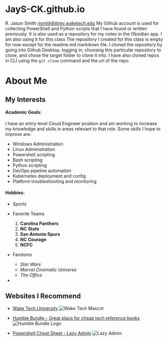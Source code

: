 # JayS-CK.github.io
R. Jason Smith
rjsmith6@my.waketech.edu
My Github account is used for collecting PowerShell and Python scripts that I have found or written previously. It is also used as a repository for my notes in the Obsidian app. I am also using it for this class
The repository I created for this class is empty for now except for the readme.md markdown file. 
I cloned the repository by going into Github Desktop, logging in, choosing this particular repository to clone, and chose the target folder to clone it into. I have also cloned repos in CLI using the `git clone` command and the url of the repo.





# About Me

## My Interests

#### Academic Goals:
I have an entry-level Cloud Engineer position and am working to increase my knowledge and skills in areas relevant to that role. Some skills I hope to improve are:
 * Windows Administration
 * Linux Administration
 * Powershell scripting
 * Bash scripting
 * Python scripting
 * DevOps pipeline automation
 * Kubernetes deployment and config
 * Platform troubleshooting and monitoring

 #### Hobbies:

 * Sports
  * Favorite Teams
    1. **Carolina Panthers**
    2. **NC State**
    3. **San Antonio Spurs**
    4. **NC Courage**
    5. **NCFC**

* Fandoms
    * *Star Wars*
    * *Marvel Cinematic Universe*
    * *The Office*
 * 

## Websites I Recommend

* [Wake Tech University](https://www.waketech.edu) 
    ![Wake Tech Mascot](https://www.waketech.edu/sites/default/files/styles/785x441/public/paragraphs/news/lead-images/Athletics%20New%20Image.png?itok=9JzZ5ECN)

* [Humble Bundle - Great place for cheap tech reference books](https://www.humblebundle.com/books)
    ![Humble Bundle Logo](https://cdn.humblebundle.com/static/hashed/4814f84495cd679571cb94896978da3825562075.svg)

* [Powershell Cheat Sheet - Lazy Admin](https://lazyadmin.nl/powershell/powershell-cheat-sheet/)
    ![Lazy Admin](https://lazyadmin.nl/wp-content/uploads/2024/03/lazyadmin-2024-white-251-25.svg)